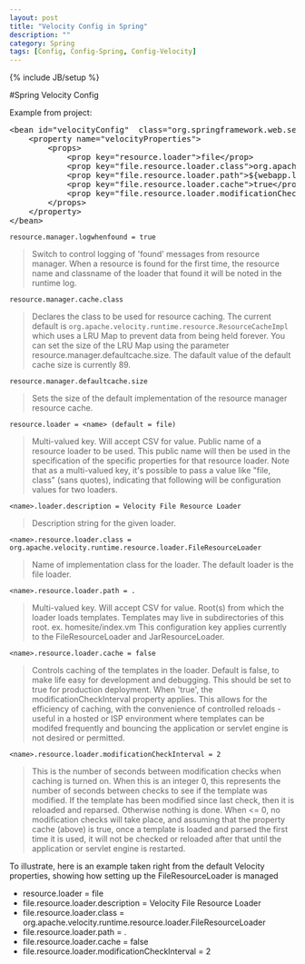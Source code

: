 ```yaml
---
layout: post
title: "Velocity Config in Spring"
description: ""
category: Spring
tags: [Config, Config-Spring, Config-Velocity]
---
```

{% include JB/setup %}

#Spring Velocity Config

Example from project: 

<pre class="prettyprint linenums">
&lt;bean id="velocityConfig"  class="org.springframework.web.servlet.view.velocity.VelocityConfigurer"&gt;
	&lt;property name="velocityProperties"&gt;
		&lt;props&gt;
			&lt;prop key="resource.loader"&gt;file&lt;/prop&gt;
			&lt;prop key="file.resource.loader.class"&gt;org.apache.velocity.runtime.resource.loader.FileResourceLoader&lt;/prop&gt;
			&lt;prop key="file.resource.loader.path"&gt;${webapp.letterpaper.root}/WEB-INF/vm&lt;/prop&gt;
			&lt;prop key="file.resource.loader.cache"&gt;true&lt;/prop&gt;
			&lt;prop key="file.resource.loader.modificationCheckInterval"&gt;300&lt;/prop&gt;
		&lt;/props&gt;
	&lt;/property&gt;
&lt;/bean&gt;
</pre>	

`resource.manager.logwhenfound = true`

> Switch to control logging of 'found' messages from resource manager. When a resource is found for the first time, the resource name and classname of the loader that found it will be noted in the runtime log.

`resource.manager.cache.class`

> Declares the class to be used for resource caching. The current default is `org.apache.velocity.runtime.resource.ResourceCacheImpl ` which uses a LRU Map to prevent data from being held forever. You can set the size of the LRU Map using the parameter resource.manager.defaultcache.size. The dafault value of the default cache size is currently 89.

`resource.manager.defaultcache.size`

> Sets the size of the default implementation of the resource manager resource cache.

`resource.loader = <name> (default = file)`

> Multi-valued key. Will accept CSV for value. Public name of a resource loader to be used. This public name will then be used in the specification of the specific properties for that resource loader. Note that as a multi-valued key, it's possible to pass a value like "file, class" (sans quotes), indicating that following will be configuration values for two loaders.

`<name>.loader.description = Velocity File Resource Loader`

> Description string for the given loader.

`<name>.resource.loader.class = org.apache.velocity.runtime.resource.loader.FileResourceLoader`

> Name of implementation class for the loader. The default loader is the file loader.

`<name>.resource.loader.path = .`

> Multi-valued key. Will accept CSV for value. Root(s) from which the loader loads templates. Templates may live in subdirectories of this root. ex. homesite/index.vm This configuration key applies currently to the FileResourceLoader and JarResourceLoader.

`<name>.resource.loader.cache = false`

> Controls caching of the templates in the loader. Default is false, to make life easy for development and debugging. This should be set to true for production deployment. When 'true', the modificationCheckInterval property applies. This allows for the efficiency of caching, with the convenience of controlled reloads - useful in a hosted or ISP environment where templates can be modifed frequently and bouncing the application or servlet engine is not desired or permitted.

`<name>.resource.loader.modificationCheckInterval = 2`

> This is the number of seconds between modification checks when caching is turned on. When this is an integer 0, this represents the number of seconds between checks to see if the template was modified. If the template has been modified since last check, then it is reloaded and reparsed. Otherwise nothing is done. When <= 0, no modification checks will take place, and assuming that the property cache (above) is true, once a template is loaded and parsed the first time it is used, it will not be checked or reloaded after that until the application or servlet engine is restarted.

To illustrate, here is an example taken right from the default Velocity properties, showing how setting up the FileResourceLoader is managed

- resource.loader = file
- file.resource.loader.description = Velocity File Resource Loader
- file.resource.loader.class = org.apache.velocity.runtime.resource.loader.FileResourceLoader
- file.resource.loader.path = .
- file.resource.loader.cache = false
- file.resource.loader.modificationCheckInterval = 2

